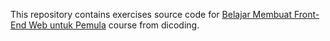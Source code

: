 This repository contains exercises source code for [Belajar Membuat Front-End Web untuk Pemula](https://www.dicoding.com/academies/315-belajar-membuat-front-end-web-untuk-pemula) course from dicoding.